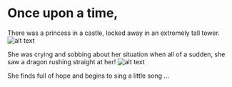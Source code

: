 # Once upon a time,
There was a princess in a castle, locked away in an extremely tall tower. ![alt text](https://img.icons8.com/ios/50/fa314a/tower.png "Logo Title Text 1")

She was crying and sobbing about her situation when all of a sudden, she saw a dragon rushing straight at her! ![alt text](https://static.fnac-static.com/multimedia/Images/FD/Comete/138637/CCP_IMG_ORIGINAL/1820881.jpg)

She finds full of hope and begins to sing a little song ...